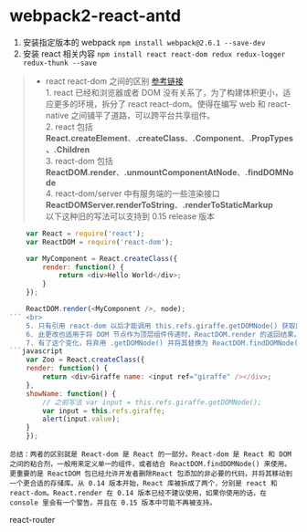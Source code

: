 # webpack2-react-antd
1. 安装指定版本的 webpack `npm install webpack@2.6.1 --save-dev`
2. 安装 react 相关内容 `npm install react react-dom redux redux-logger redux-thunk --save`
> * react react-dom 之间的区别 [参考链接](https://facebook.github.io/react/blog/2015/10/07/react-v0.14.html) <br>
    1. react 已经和浏览器或者 DOM 没有关系了，为了构建体积更小，适应更多的环境，拆分了 react react-dom。使得在编写 web 和 react-native 之间铺平了道路，可以跨平台共享组件。 <br>
    2. react 包括 **React.createElement**、**.createClass**、**.Component**、**.PropTypes、.Children** <br>
    3. react-dom 包括 **ReactDOM.render**、**.unmountComponentAtNode**、**.findDOMNode** <br>
    4. react-dom/server 中有服务端的一些渲染接口 **ReactDOMServer.renderToString**、**.renderToStaticMarkup** <br>
    以下这种旧的写法可以支持到 0.15 release 版本 <br>
```javascript
    var React = require('react');
    var ReactDOM = require('react-dom');

    var MyComponent = React.createClass({
        render: function() {
            return <div>Hello World</div>;
        }
    });

    ReactDOM.render(<MyComponent />, node);
``` <br>
    5. 只有引用 react-dom 以后才能调用 this.refs.giraffe.getDOMNode() 获取底层的 DOM 节点。注意，自定义（用户定义）组件的参考与以前完全一致;只有内置的DOM组件受此更改的影响。 <br>
    6. 此更改也适用于将 DOM 节点作为顶层组件传递时，ReactDOM.render 的返回结果。 <br>
    7. 有了这个变化，将弃用 .getDOMNode() 并将其替换为 ReactDOM.findDOMNode()。如果您的组件正在使用 .getDOMNode()，它们将继续使用警告，直到 0.15。 <br>
```javascript
    var Zoo = React.createClass({
    render: function() {
        return <div>Giraffe name: <input ref="giraffe" /></div>;
    },
    showName: function() {
        // 之前写法 var input = this.refs.giraffe.getDOMNode();
        var input = this.refs.giraffe;
        alert(input.value);
    }
    });
```
    总结：两者的区别就是 React-dom 是 React 的一部分。React-dom 是 React 和 DOM 之间的粘合剂，一般用来定义单一的组件，或者结合 ReactDOM.findDOMNode() 来使用。更重要的是 ReactDOM 包已经允许开发者删除React 包添加的非必要的代码，并将其移动到一个更合适的存储库。从 0.14 版本开始，React 库被拆成了两个，分别是 react 和 react-dom。React.render 在 0.14 版本已经不建议使用，如果你使用的话，在 console 里会有一个警告。并且在 0.15 版本中可能不再被支持。




react-router